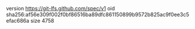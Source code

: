 version https://git-lfs.github.com/spec/v1
oid sha256:af56e309f002f0bf86516ba89dfc861150899b9572b825ac9f0ee3c5efac686a
size 4758

